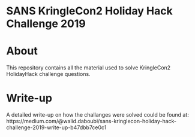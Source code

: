# SANS KringleCon2 Holiday Hack Challenge 2019

<h1>About</h1>
This repository contains all the material used to solve KringleCon2 HolidayHack challenge questions.
<h1>Write-up</h1>
A detailed write-up on how the challanges were solved could be found at:
https://medium.com/@walid.daboubi/sans-kringlecon-holiday-hack-challenge-2019-write-up-b47dbb7ce0c1
